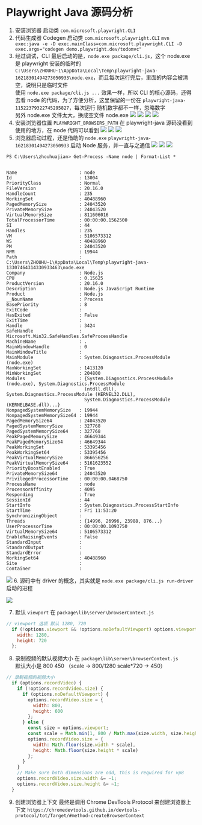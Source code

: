 # Playwright Java 源码分析

1. 安装浏览器 启动类 `com.microsoft.playwright.CLI`
2. 代码生成器 Codegen 启动类 `com.microsoft.playwright.CLI` `mvn exec:java -e -D exec.mainClass=com.microsoft.playwright.CLI -D exec.args="codegen demo.playwright.dev/todomvc"`
3. 经过调试，CLI 最后启动的是，`node.exe package/cli.js`，这个 node.exe 是 playwright 安装的临时的  
   `C:\Users\ZHOUHU~1\AppData\Local\Temp\playwright-java-16218301494273050933\node.exe`，而且每次运行完后，里面的内容会被清空，说明只是临时文件  
   使用 `node.exe package/cli.js ...` 效果一样，所以 CLI 的核心源码，还得去看 node 的代码，为了方便分析，这里保留的一份在 `playwright-java-11522379322745295827`，每次运行 随机数字都不一样，忽略数字  
   另外 node.exe 文件太大，换成空文件 node.exe
![](img/img.png)
![](img/img_1.png)
![](img/img_2.png)
![](img/img_3.png)
4. 安装浏览器位置 `PLAYWRIGHT_BROWSERS_PATH` 在 playwright-java 源码没看到使用的地方，在 node 代码可以看到
![](img/img_4.png)
![](img/img_5.png)
![](img/img_6.png)
5. 浏览器启动过程，还是借助的 `node.exe` `playwright-java-16218301494273050933` 启动 Node 服务，并一直与之通信
![](img/img_7.png)
![](img/img_8.png)
![](img/img_9.png)
```text
PS C:\Users\zhouhuajian> Get-Process -Name node | Format-List *


Name                       : node
Id                         : 13004
PriorityClass              : Normal
FileVersion                : 20.16.0
HandleCount                : 235
WorkingSet                 : 40488960
PagedMemorySize            : 24043520
PrivateMemorySize          : 24043520
VirtualMemorySize          : 811606016
TotalProcessorTime         : 00:00:00.1562500
SI                         : 44
Handles                    : 235
VM                         : 5106573312
WS                         : 40488960
PM                         : 24043520
NPM                        : 19944
Path                       : C:\Users\ZHOUHU~1\AppData\Local\Temp\playwright-java-13307464314330933463\node.exe
Company                    : Node.js
CPU                        : 0.15625
ProductVersion             : 20.16.0
Description                : Node.js JavaScript Runtime
Product                    : Node.js
__NounName                 : Process
BasePriority               : 8
ExitCode                   :
HasExited                  : False
ExitTime                   :
Handle                     : 3424
SafeHandle                 : Microsoft.Win32.SafeHandles.SafeProcessHandle
MachineName                : .
MainWindowHandle           : 0
MainWindowTitle            :
MainModule                 : System.Diagnostics.ProcessModule (node.exe)
MaxWorkingSet              : 1413120
MinWorkingSet              : 204800
Modules                    : {System.Diagnostics.ProcessModule (node.exe), System.Diagnostics.ProcessModule
                             (ntdll.dll), System.Diagnostics.ProcessModule (KERNEL32.DLL),
                             System.Diagnostics.ProcessModule (KERNELBASE.dll)...}
NonpagedSystemMemorySize   : 19944
NonpagedSystemMemorySize64 : 19944
PagedMemorySize64          : 24043520
PagedSystemMemorySize      : 327768
PagedSystemMemorySize64    : 327768
PeakPagedMemorySize        : 46649344
PeakPagedMemorySize64      : 46649344
PeakWorkingSet             : 53395456
PeakWorkingSet64           : 53395456
PeakVirtualMemorySize      : 866656256
PeakVirtualMemorySize64    : 5161623552
PriorityBoostEnabled       : True
PrivateMemorySize64        : 24043520
PrivilegedProcessorTime    : 00:00:00.0468750
ProcessName                : node
ProcessorAffinity          : 4095
Responding                 : True
SessionId                  : 44
StartInfo                  : System.Diagnostics.ProcessStartInfo
StartTime                  : Fri 11:53:20
SynchronizingObject        :
Threads                    : {14996, 26996, 23988, 876...}
UserProcessorTime          : 00:00:00.1093750
VirtualMemorySize64        : 5106573312
EnableRaisingEvents        : False
StandardInput              :
StandardOutput             :
StandardError              :
WorkingSet64               : 40488960
Site                       :
Container                  :

```
![](img/img_10.png)
6. 源码中有 driver 的概念，其实就是 `node.exe package/cli.js run-driver` 启动的进程

![](img/img_11.png)

7. 默认 `viewport` 在 `package\lib\server\browserContext.js`

```javascript
// viewport 选项 默认 1280, 720
  if (!options.viewport && !options.noDefaultViewport) options.viewport = {
    width: 1280,
    height: 720
  };
```

8. 录制视频的默认视频大小 在 `package\lib\server\browserContext.js`  
   默认大小是 800 450 （scale -> 800/1280 scale*720 -> 450）
   

```javascript
// 录制视频的视频大小
  if (options.recordVideo) {
    if (!options.recordVideo.size) {
      if (options.noDefaultViewport) {
        options.recordVideo.size = {
          width: 800,
          height: 600
        };
      } else {
        const size = options.viewport;
        const scale = Math.min(1, 800 / Math.max(size.width, size.height));
        options.recordVideo.size = {
          width: Math.floor(size.width * scale),
          height: Math.floor(size.height * scale)
        };
      }
    }
    // Make sure both dimensions are odd, this is required for vp8
    options.recordVideo.size.width &= ~1;
    options.recordVideo.size.height &= ~1;
  }
```

9. 创建浏览器上下文 最终是调用 Chrome DevTools Protocol 来创建浏览器上下文 `https://chromedevtools.github.io/devtools-protocol/tot/Target/#method-createBrowserContext`